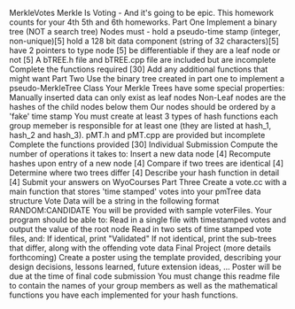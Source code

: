 MerkleVotes
Merkle Is Voting - And it's going to be epic.
This homework counts for your 4th 5th and 6th homeworks.
Part One
Implement a binary tree (NOT a search tree)
Nodes must -
hold a pseudo-time stamp (integer, non-unique)[5]
hold a 128 bit data component (string of 32 characters)[5]
have 2 pointers to type node [5]
be differentiable if they are a leaf node or not [5]
A bTREE.h file and bTREE.cpp file are included but are incomplete
Complete the functions required [30]
Add any additional functions that might want
Part Two
Use the binary tree created in part one to implement a pseudo-MerkleTree Class
Your Merkle Trees have some special properties:
Manually inserted data can only exist as leaf nodes
Non-Leaf nodes are the hashes of the child nodes below them
Our nodes should be ordered by a 'fake' time stamp
You must create at least 3 types of hash functions each group memeber is responsible for at least one
(they are listed at hash_1, hash_2 and hash_3).
pMT.h and pMT.cpp are provided but incomplete
Complete the functions provided [30]
Individual Submission
Compute the number of operations it takes to:
Insert a new data node [4]
Recompute hashes upon entry of a new node [4]
Compare if two trees are identical [4]
Determine where two trees differ [4]
Describe your hash function in detail [4]
Submit your answers on WyoCourses
Part Three
Create a vote.cc with a main function that stores 'time stamped' votes into your pmTree data structure
Vote Data will be a string in the following format RANDOM:CANDIDATE
You will be provided with sample voterFiles.
Your program should be able to:
Read in a single file with timestamped votes and output the value of the root node
Read in two sets of time stamped vote files, and:
If identical, print "Validated"
If not identical, print the sub-trees that differ, along with the offending vote data
Final Project (more details forthcoming)
Create a poster using the template provided, describing your design decisions, lessons learned, future extension ideas, ... Poster will be due at the time of final code submission
You must change this readme file to contain the names of your group members as well as the mathematical functions you have each implemented for your hash functions.
